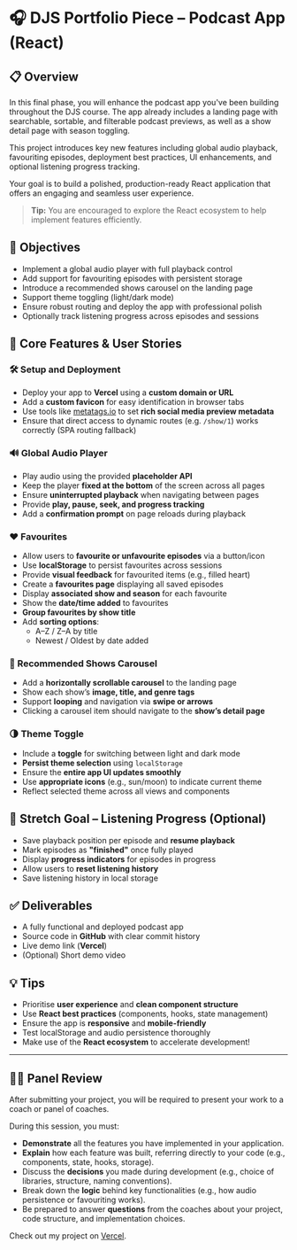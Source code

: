 # 🎧 DJS Portfolio Piece – Podcast App (React)

## 📋 Overview

In this final phase, you will enhance the podcast app you've been building throughout the DJS course. The app already includes a landing page with searchable, sortable, and filterable podcast previews, as well as a show detail page with season toggling.

This project introduces key new features including global audio playback, favouriting episodes, deployment best practices, UI enhancements, and optional listening progress tracking.

Your goal is to build a polished, production-ready React application that offers an engaging and seamless user experience.

> **Tip:** You are encouraged to explore the React ecosystem to help implement features efficiently.

## 🎯 Objectives

- Implement a global audio player with full playback control
- Add support for favouriting episodes with persistent storage
- Introduce a recommended shows carousel on the landing page
- Support theme toggling (light/dark mode)
- Ensure robust routing and deploy the app with professional polish
- Optionally track listening progress across episodes and sessions

## 🚀 Core Features & User Stories

### 🛠️ Setup and Deployment

- Deploy your app to **Vercel** using a **custom domain or URL**
- Add a **custom favicon** for easy identification in browser tabs
- Use tools like [metatags.io](https://metatags.io) to set **rich social media preview metadata**
- Ensure that direct access to dynamic routes (e.g. `/show/1`) works correctly (SPA routing fallback)

### 🔊 Global Audio Player

- Play audio using the provided **placeholder API**
- Keep the player **fixed at the bottom** of the screen across all pages
- Ensure **uninterrupted playback** when navigating between pages
- Provide **play, pause, seek, and progress tracking**
- Add a **confirmation prompt** on page reloads during playback

### ❤️ Favourites

- Allow users to **favourite or unfavourite episodes** via a button/icon
- Use **localStorage** to persist favourites across sessions
- Provide **visual feedback** for favourited items (e.g., filled heart)
- Create a **favourites page** displaying all saved episodes
- Display **associated show and season** for each favourite
- Show the **date/time added** to favourites
- **Group favourites by show title**
- Add **sorting options**:
  - A–Z / Z–A by title
  - Newest / Oldest by date added

### 🎠 Recommended Shows Carousel

- Add a **horizontally scrollable carousel** to the landing page
- Show each show’s **image, title, and genre tags**
- Support **looping** and navigation via **swipe or arrows**
- Clicking a carousel item should navigate to the **show’s detail page**

### 🌗 Theme Toggle

- Include a **toggle** for switching between light and dark mode
- **Persist theme selection** using `localStorage`
- Ensure the **entire app UI updates smoothly**
- Use **appropriate icons** (e.g., sun/moon) to indicate current theme
- Reflect selected theme across all views and components

## 🌟 Stretch Goal – Listening Progress (Optional)

- Save playback position per episode and **resume playback**
- Mark episodes as **"finished"** once fully played
- Display **progress indicators** for episodes in progress
- Allow users to **reset listening history**
- Save listening history in local storage

## ✅ Deliverables

- A fully functional and deployed podcast app
- Source code in **GitHub** with clear commit history
- Live demo link (**Vercel**)
- (Optional) Short demo video

## 💡 Tips

- Prioritise **user experience** and **clean component structure**
- Use **React best practices** (components, hooks, state management)
- Ensure the app is **responsive** and **mobile-friendly**
- Test localStorage and audio persistence thoroughly
- Make use of the **React ecosystem** to accelerate development!

---

## 🧑‍⚖️ Panel Review

After submitting your project, you will be required to present your work to a coach or panel of coaches.

During this session, you must:

- **Demonstrate** all the features you have implemented in your application.
- **Explain** how each feature was built, referring directly to your code (e.g., components, state, hooks, storage).
- Discuss the **decisions** you made during development (e.g., choice of libraries, structure, naming conventions).
- Break down the **logic** behind key functionalities (e.g., how audio persistence or favouriting works).
- Be prepared to answer **questions** from the coaches about your project, code structure, and implementation choices.

Check out my project on [Vercel](https://tichmanmusasa-woad.vercel.app/).
